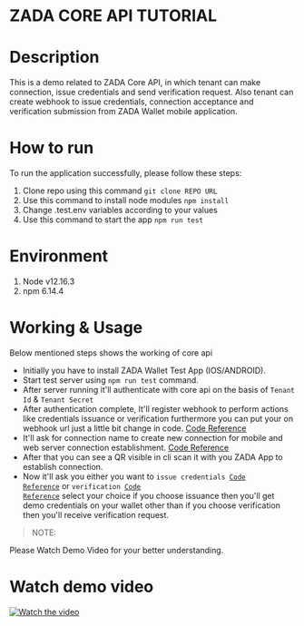 <h1>ZADA CORE API TUTORIAL</h1>

# Description
<p>
This is a demo related to ZADA Core API, in which tenant can make connection, issue credentials and send verification request. 
Also tenant can create webhook to issue credentials, connection acceptance and verification submission 
from ZADA Wallet mobile application.
</p>

# How to run
<p>To run the application successfully, please follow these steps:</p>
<ol>
  <li>
    Clone repo using this command <code>git clone REPO URL</code>
  </li>
  <li>
    Use this command to install node modules <code>npm install</code>
  </li>
  <li>
    Change .test.env variables according to your values
  </li>
  <li>
    Use this command to start the app <code>npm run test</code>
  </li>
</ol>

# Environment
<ol>
  <li>
    Node v12.16.3
  </li>
  <li>
    npm 6.14.4
  </li>
</ol>

# Working & Usage

<p>Below mentioned steps shows the working of core api</p>

* Initially you have to install ZADA Wallet Test App (IOS/ANDROID).
* Start test server using <code>npm run test</code> command.
* After server running it'll authenticate with core api on the basis of <code>Tenant Id</code> & <code>Tenant Secret</code>
* After authentication complete, It'll register webhook to perform actions like credentials issuance or verification furthermore you can put your on webhook url just a little bit change in code. [Code Reference](https://github.com/ssiddiqui-alabz/zada-core-tutorial/blob/dev/server.js#L67)
* It'll ask for connection name to create new connection for mobile and web server connection establishment. [Code Reference](https://github.com/ssiddiqui-alabz/zada-core-tutorial/blob/dev/server.js#L73)
* After that you can see a QR visible in cli scan it with you ZADA App to establish connection.
* Now it'll ask you either you want to <code>issue credentials [Code Reference](https://github.com/ssiddiqui-alabz/zada-core-tutorial/blob/dev/services/Issuance.js#L23)</code> or <code>verification [Code Reference](https://github.com/ssiddiqui-alabz/zada-core-tutorial/blob/dev/services/Verification.js#L19)</code> select your choice if you choose issuance then you'll get demo credentials on your wallet other than if you choose verification then you'll receive verification request.

>NOTE:
<p>Please Watch Demo Video for your better understanding.</p>


# Watch demo video

[![Watch the video](http://i.imgur.com/ia3Jrgc.png)](https://www.loom.com/embed/147ade51ae9b4f70b249e6f7c01bf288)

